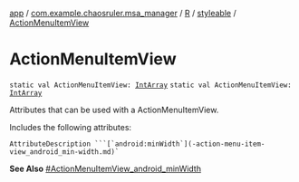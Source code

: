 [app](../../../index.md) / [com.example.chaosruler.msa_manager](../../index.md) / [R](../index.md) / [styleable](index.md) / [ActionMenuItemView](.)

# ActionMenuItemView

`static val ActionMenuItemView: `[`IntArray`](https://kotlinlang.org/api/latest/jvm/stdlib/kotlin/-int-array/index.html)
`static val ActionMenuItemView: `[`IntArray`](https://kotlinlang.org/api/latest/jvm/stdlib/kotlin/-int-array/index.html)

Attributes that can be used with a ActionMenuItemView.

Includes the following attributes:

    AttributeDescription ```[`android:minWidth`](-action-menu-item-view_android_min-width.md)`

**See Also**
[#ActionMenuItemView_android_minWidth](-action-menu-item-view_android_min-width.md)


